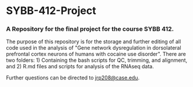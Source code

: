 # SYBB-412-Project
### A Repository for the final project for the course SYBB 412.

The purpose of this repository is for the storage and further editing of all code used in the analysis of "Gene network dysregulation in dorsolateral prefrontal cortex neurons of humans with cocaine use disorder". There are two folders: 1) Containing the bash scripts for QC, trimming, and alignment, and 2) R.md files and scripts for analysis of the RNAseq data. 

Further questions can be directed to jrp208@case.edu.
